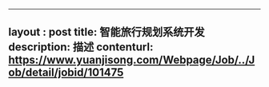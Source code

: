 --------
layout : post
title: 智能旅行规划系统开发
description: 描述
contenturl: https://www.yuanjisong.com/Webpage/Job/../Job/detail/jobid/101475
--------
